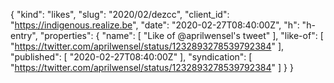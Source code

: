 {
  "kind": "likes",
  "slug": "2020/02/dezcc",
  "client_id": "https://indigenous.realize.be",
  "date": "2020-02-27T08:40:00Z",
  "h": "h-entry",
  "properties": {
    "name": [
      "Like of @aprilwensel's tweet"
    ],
    "like-of": [
      "https://twitter.com/aprilwensel/status/1232893278539792384"
    ],
    "published": [
      "2020-02-27T08:40:00Z"
    ],
    "syndication": [
      "https://twitter.com/aprilwensel/status/1232893278539792384"
    ]
  }
}
